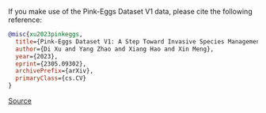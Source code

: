 If you make use of the Pink-Eggs Dataset V1 data, please cite the following reference:

``` bibtex
@misc{xu2023pinkeggs,
  title={Pink-Eggs Dataset V1: A Step Toward Invasive Species Management Using Deep Learning Embedded Solutions}, 
  author={Di Xu and Yang Zhao and Xiang Hao and Xin Meng},
  year={2023},
  eprint={2305.09302},
  archivePrefix={arXiv},
  primaryClass={cs.CV}
}
```

[Source](https://arxiv.org/abs/2305.09302)